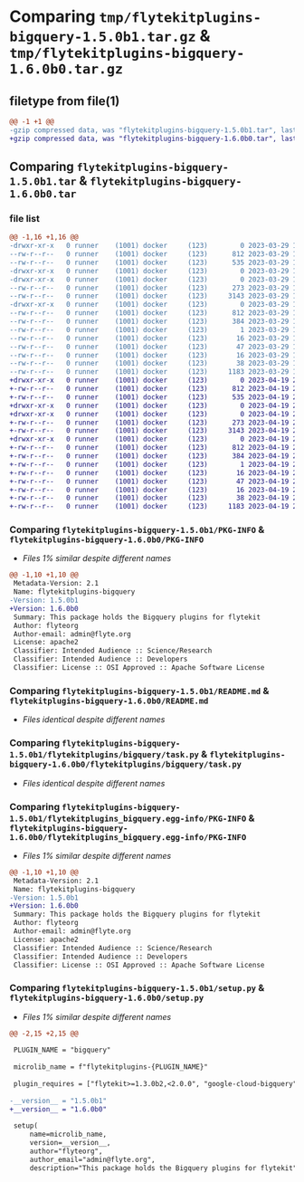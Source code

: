 # Comparing `tmp/flytekitplugins-bigquery-1.5.0b1.tar.gz` & `tmp/flytekitplugins-bigquery-1.6.0b0.tar.gz`

## filetype from file(1)

```diff
@@ -1 +1 @@
-gzip compressed data, was "flytekitplugins-bigquery-1.5.0b1.tar", last modified: Wed Mar 29 18:58:36 2023, max compression
+gzip compressed data, was "flytekitplugins-bigquery-1.6.0b0.tar", last modified: Wed Apr 19 20:54:26 2023, max compression
```

## Comparing `flytekitplugins-bigquery-1.5.0b1.tar` & `flytekitplugins-bigquery-1.6.0b0.tar`

### file list

```diff
@@ -1,16 +1,16 @@
-drwxr-xr-x   0 runner    (1001) docker     (123)        0 2023-03-29 18:58:36.336247 flytekitplugins-bigquery-1.5.0b1/
--rw-r--r--   0 runner    (1001) docker     (123)      812 2023-03-29 18:58:36.336247 flytekitplugins-bigquery-1.5.0b1/PKG-INFO
--rw-r--r--   0 runner    (1001) docker     (123)      535 2023-03-29 18:58:20.000000 flytekitplugins-bigquery-1.5.0b1/README.md
-drwxr-xr-x   0 runner    (1001) docker     (123)        0 2023-03-29 18:58:36.332246 flytekitplugins-bigquery-1.5.0b1/flytekitplugins/
-drwxr-xr-x   0 runner    (1001) docker     (123)        0 2023-03-29 18:58:36.332246 flytekitplugins-bigquery-1.5.0b1/flytekitplugins/bigquery/
--rw-r--r--   0 runner    (1001) docker     (123)      273 2023-03-29 18:58:20.000000 flytekitplugins-bigquery-1.5.0b1/flytekitplugins/bigquery/__init__.py
--rw-r--r--   0 runner    (1001) docker     (123)     3143 2023-03-29 18:58:20.000000 flytekitplugins-bigquery-1.5.0b1/flytekitplugins/bigquery/task.py
-drwxr-xr-x   0 runner    (1001) docker     (123)        0 2023-03-29 18:58:36.336247 flytekitplugins-bigquery-1.5.0b1/flytekitplugins_bigquery.egg-info/
--rw-r--r--   0 runner    (1001) docker     (123)      812 2023-03-29 18:58:36.000000 flytekitplugins-bigquery-1.5.0b1/flytekitplugins_bigquery.egg-info/PKG-INFO
--rw-r--r--   0 runner    (1001) docker     (123)      384 2023-03-29 18:58:36.000000 flytekitplugins-bigquery-1.5.0b1/flytekitplugins_bigquery.egg-info/SOURCES.txt
--rw-r--r--   0 runner    (1001) docker     (123)        1 2023-03-29 18:58:36.000000 flytekitplugins-bigquery-1.5.0b1/flytekitplugins_bigquery.egg-info/dependency_links.txt
--rw-r--r--   0 runner    (1001) docker     (123)       16 2023-03-29 18:58:36.000000 flytekitplugins-bigquery-1.5.0b1/flytekitplugins_bigquery.egg-info/namespace_packages.txt
--rw-r--r--   0 runner    (1001) docker     (123)       47 2023-03-29 18:58:36.000000 flytekitplugins-bigquery-1.5.0b1/flytekitplugins_bigquery.egg-info/requires.txt
--rw-r--r--   0 runner    (1001) docker     (123)       16 2023-03-29 18:58:36.000000 flytekitplugins-bigquery-1.5.0b1/flytekitplugins_bigquery.egg-info/top_level.txt
--rw-r--r--   0 runner    (1001) docker     (123)       38 2023-03-29 18:58:36.336247 flytekitplugins-bigquery-1.5.0b1/setup.cfg
--rw-r--r--   0 runner    (1001) docker     (123)     1183 2023-03-29 18:58:34.000000 flytekitplugins-bigquery-1.5.0b1/setup.py
+drwxr-xr-x   0 runner    (1001) docker     (123)        0 2023-04-19 20:54:26.811032 flytekitplugins-bigquery-1.6.0b0/
+-rw-r--r--   0 runner    (1001) docker     (123)      812 2023-04-19 20:54:26.811032 flytekitplugins-bigquery-1.6.0b0/PKG-INFO
+-rw-r--r--   0 runner    (1001) docker     (123)      535 2023-04-19 20:54:06.000000 flytekitplugins-bigquery-1.6.0b0/README.md
+drwxr-xr-x   0 runner    (1001) docker     (123)        0 2023-04-19 20:54:26.807032 flytekitplugins-bigquery-1.6.0b0/flytekitplugins/
+drwxr-xr-x   0 runner    (1001) docker     (123)        0 2023-04-19 20:54:26.807032 flytekitplugins-bigquery-1.6.0b0/flytekitplugins/bigquery/
+-rw-r--r--   0 runner    (1001) docker     (123)      273 2023-04-19 20:54:06.000000 flytekitplugins-bigquery-1.6.0b0/flytekitplugins/bigquery/__init__.py
+-rw-r--r--   0 runner    (1001) docker     (123)     3143 2023-04-19 20:54:06.000000 flytekitplugins-bigquery-1.6.0b0/flytekitplugins/bigquery/task.py
+drwxr-xr-x   0 runner    (1001) docker     (123)        0 2023-04-19 20:54:26.811032 flytekitplugins-bigquery-1.6.0b0/flytekitplugins_bigquery.egg-info/
+-rw-r--r--   0 runner    (1001) docker     (123)      812 2023-04-19 20:54:26.000000 flytekitplugins-bigquery-1.6.0b0/flytekitplugins_bigquery.egg-info/PKG-INFO
+-rw-r--r--   0 runner    (1001) docker     (123)      384 2023-04-19 20:54:26.000000 flytekitplugins-bigquery-1.6.0b0/flytekitplugins_bigquery.egg-info/SOURCES.txt
+-rw-r--r--   0 runner    (1001) docker     (123)        1 2023-04-19 20:54:26.000000 flytekitplugins-bigquery-1.6.0b0/flytekitplugins_bigquery.egg-info/dependency_links.txt
+-rw-r--r--   0 runner    (1001) docker     (123)       16 2023-04-19 20:54:26.000000 flytekitplugins-bigquery-1.6.0b0/flytekitplugins_bigquery.egg-info/namespace_packages.txt
+-rw-r--r--   0 runner    (1001) docker     (123)       47 2023-04-19 20:54:26.000000 flytekitplugins-bigquery-1.6.0b0/flytekitplugins_bigquery.egg-info/requires.txt
+-rw-r--r--   0 runner    (1001) docker     (123)       16 2023-04-19 20:54:26.000000 flytekitplugins-bigquery-1.6.0b0/flytekitplugins_bigquery.egg-info/top_level.txt
+-rw-r--r--   0 runner    (1001) docker     (123)       38 2023-04-19 20:54:26.811032 flytekitplugins-bigquery-1.6.0b0/setup.cfg
+-rw-r--r--   0 runner    (1001) docker     (123)     1183 2023-04-19 20:54:25.000000 flytekitplugins-bigquery-1.6.0b0/setup.py
```

### Comparing `flytekitplugins-bigquery-1.5.0b1/PKG-INFO` & `flytekitplugins-bigquery-1.6.0b0/PKG-INFO`

 * *Files 1% similar despite different names*

```diff
@@ -1,10 +1,10 @@
 Metadata-Version: 2.1
 Name: flytekitplugins-bigquery
-Version: 1.5.0b1
+Version: 1.6.0b0
 Summary: This package holds the Bigquery plugins for flytekit
 Author: flyteorg
 Author-email: admin@flyte.org
 License: apache2
 Classifier: Intended Audience :: Science/Research
 Classifier: Intended Audience :: Developers
 Classifier: License :: OSI Approved :: Apache Software License
```

### Comparing `flytekitplugins-bigquery-1.5.0b1/README.md` & `flytekitplugins-bigquery-1.6.0b0/README.md`

 * *Files identical despite different names*

### Comparing `flytekitplugins-bigquery-1.5.0b1/flytekitplugins/bigquery/task.py` & `flytekitplugins-bigquery-1.6.0b0/flytekitplugins/bigquery/task.py`

 * *Files identical despite different names*

### Comparing `flytekitplugins-bigquery-1.5.0b1/flytekitplugins_bigquery.egg-info/PKG-INFO` & `flytekitplugins-bigquery-1.6.0b0/flytekitplugins_bigquery.egg-info/PKG-INFO`

 * *Files 1% similar despite different names*

```diff
@@ -1,10 +1,10 @@
 Metadata-Version: 2.1
 Name: flytekitplugins-bigquery
-Version: 1.5.0b1
+Version: 1.6.0b0
 Summary: This package holds the Bigquery plugins for flytekit
 Author: flyteorg
 Author-email: admin@flyte.org
 License: apache2
 Classifier: Intended Audience :: Science/Research
 Classifier: Intended Audience :: Developers
 Classifier: License :: OSI Approved :: Apache Software License
```

### Comparing `flytekitplugins-bigquery-1.5.0b1/setup.py` & `flytekitplugins-bigquery-1.6.0b0/setup.py`

 * *Files 1% similar despite different names*

```diff
@@ -2,15 +2,15 @@
 
 PLUGIN_NAME = "bigquery"
 
 microlib_name = f"flytekitplugins-{PLUGIN_NAME}"
 
 plugin_requires = ["flytekit>=1.3.0b2,<2.0.0", "google-cloud-bigquery"]
 
-__version__ = "1.5.0b1"
+__version__ = "1.6.0b0"
 
 setup(
     name=microlib_name,
     version=__version__,
     author="flyteorg",
     author_email="admin@flyte.org",
     description="This package holds the Bigquery plugins for flytekit",
```

